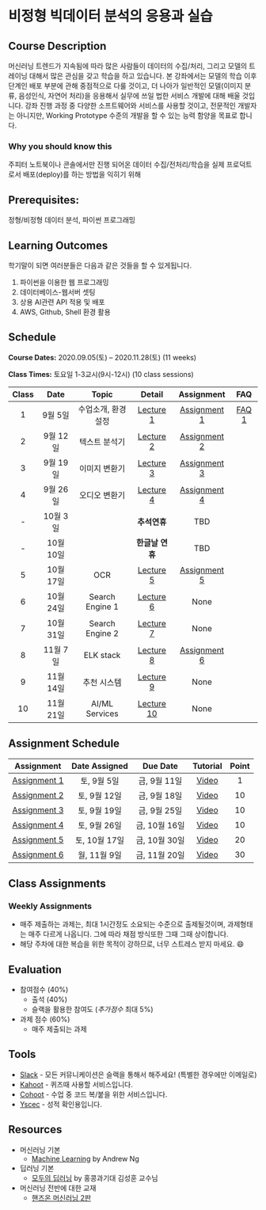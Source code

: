 # 비정형 빅데이터 분석의 응용과 실습


## Course Description

머신러닝 트렌드가 지속됨에 따라 많은 사람들이 데이터의 수집/처리, 그리고 모델의 트레이닝 대해서 많은 관심을 갖고 학습을 하고 있습니다. 본 강좌에서는 모델의 학습 이후 단계인 배포 부분에 관해 중점적으로 다룰 것이고, 더 나아가 일반적인 모델(이미지 분류, 음성인식, 자연어 처리)을 응용해서 실무에 쓰일 법한 서비스 개발에 대해 배울 것입니다. 강좌 진행 과정 중 다양한 소프트웨어와 서비스를 사용할 것이고, 전문적인 개발자는 아니지만, Working Prototype 수준의 개발을 할 수 있는 능력 함양을 목표로 합니다.


### Why you should know this

주피터 노트북이나 콘솔에서만 진행 되어온 데이터 수집/전처리/학습을 실제 프로덕트로서 배포(deploy)를 하는 방법을 익히기 위해

## Prerequisites:  
정형/비정형 데이터 분석, 파이썬 프로그래밍

## Learning Outcomes

학기말이 되면 여러분들은 다음과 같은 것들을 할 수 있게됩니다.

1. 파이썬을 이용한 웹 프로그래밍
1. 데이터베이스-웹서버 셋팅
1. 상용 AI관련 API 적용 및 배포
1. AWS, Github, Shell 환경 활용

## Schedule

**Course Dates:** 2020.09.05(토) – 2020.11.28(토) (11 weeks)

**Class Times:** 토요일 1-3교시(9시-12시) (10 class sessions)

| Class |          Date          |  Topic  |        Detail      |        Assignment         | FAQ |
|:-----:|:----------------------:|:-------:|:------------------:|:-------------------------:|:---:|
|  1 |  9월 5일                 | 수업소개, 환경설정 | [Lecture 1] | [Assignment 1] | [FAQ 1] |
|  2 |  9월 12일                | 텍스트 분석기 | [Lecture 2] |  [Assignment 2] | |
|  3 |  9월 19일                | 이미지 변환기 | [Lecture 3] | [Assignment 3] | |
|  4 |  9월 26일                | 오디오 변환기 | [Lecture 4] | [Assignment 4] | |
|  - |  10월 3일                | | **추석연휴** | TBD | |
|  - |  10월 10일                | | **한글날 연휴** | TBD | |
|  5 |  10월 17일               | OCR | [Lecture 5] | [Assignment 5] | |
|  6 |  10월 24일               | Search Engine 1 | [Lecture 6] | None | |
|  7 |  10월 31일               | Search Engine 2 | [Lecture 7] | None | |
|  8 |  11월 7일               | ELK stack | [Lecture 8] | [Assignment 6] | |
|  9 |  11월 14일                | 추천 시스템 | [Lecture 9] | None | |
|  10 |  11월 21일              | AI/ML Services | [Lecture 10] | None | |





[Lecture 1]: lecture/week-01
[Lecture 2]: lecture/week-02
[Lecture 3]: lecture/week-03
[Lecture 4]: lecture/week-04
[Lecture 5]: lecture/week-05
[Lecture 6]: lecture/week-06
[Lecture 7]: lecture/week-07
[Lecture 8]: lecture/week-08
[Lecture 9]: lecture/week-09
[Lecture 10]: lecture/week-10

[Assignment 1]: assignment/week-01/README.md
[Assignment 2]: assignment/week-02/README.md
[Assignment 3]: assignment/week-03/README.md
[Assignment 4]: assignment/week-04/README.md
[Assignment 5]: assignment/week-05/README.md
[Assignment 6]: assignment/week-08/README.md
[FAQ 1]: FAQ.md

## Assignment Schedule 


|                        Assignment                         | Date Assigned |   Due Date   | Tutorial | Point |
|:---------------------------------------------------------:|:-------------:|:------------:|:------------:|:------------:|
| [Assignment 1]                      |  토, 9월 5일  |  금, 9월 11일 | [Video](https://www.loom.com/share/4ceceb7d5753439b860c06766026a69b) | 1 |
| [Assignment 2]                      |  토, 9월 12일  |  금, 9월 18일 | [Video](https://www.loom.com/share/3239910db8f94092a4a2f7fb2b7f8668) | 10 |
| [Assignment 3]                      |  토, 9월 19일  |  금, 9월 25일 | [Video](https://www.loom.com/share/d9e91d8d0bda416db2117d5bac7ae024) | 10 |
| [Assignment 4]                      |  토, 9월 26일  |  금, 10월 16일 | [Video](https://www.loom.com/share/173d131b1c2540a881f386eb904f06e7) | 10 |
| [Assignment 5]                      |  토, 10월 17일  |  금, 10월 30일 | [Video](https://www.loom.com/share/b38ab4a451ed45e795299e5f720afbff) | 20 |
| [Assignment 6]                      |  월, 11월 9일  |  금, 11월 20일 | [Video](https://www.loom.com/share/bddeb4ee4f404142a58f6dd7bac68e0b) | 30 |




## Class Assignments


### Weekly Assignments

- 매주 제출하는 과제는, 최대 1시간정도 소요되는 수준으로 출제될것이며, 과제형태는 매주 다르게 나옵니다. 그에 따라 채점 방식또한 그때 그때 상이합니다.
- 해당 주차에 대한 복습을 위한 목적이 강하므로, 너무 스트레스 받지 마세요. :smile:

## Evaluation

- 참여점수 (40%)
    - 출석 (40%)
    - 슬랙을 활용한 참여도 (*추가점수* 최대 5%)
- 과제 점수 (60%)
    - 매주 제출되는 과제 

## Tools

- [Slack](https://gsi7622-012020-fall.slack.com/) - 모든 커뮤니케이션은 슬랙을 통해서 해주세요! (특별한 경우에만 이메일로)
- [Kahoot](https://kahoot.it) - 퀴즈때 사용할 서비스입니다.
- [Cohoot](https://cohoot.link) - 수업 중 코드 복/붙을 위한 서비스입니다.
- [Yscec](https://yscec.yonsei.ac.kr/course/view.php?id=171934) - 성적 확인용입니다.


## Resources
- 머신러닝 기본
    - [Machine Learning](https://www.youtube.com/watch?v=PPLop4L2eGk&list=PLLssT5z_DsK-h9vYZkQkYNWcItqhlRJLN&ab_channel=ArtificialIntelligence-AllinOne) by Andrew Ng
- 딥러닝 기본
    - [모두의 딥러닝](https://www.youtube.com/watch?v=BS6O0zOGX4E&list=PLlMkM4tgfjnLSOjrEJN31gZATbcj_MpUm&ab_channel=SungKim) by 홍콩과기대 김성훈 교수님
- 머신러닝 전반에 대한 교재
    - [핸즈온 머신러닝 2판](https://www.aladin.co.kr/shop/wproduct.aspx?ItemId=237677114)
